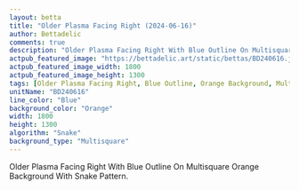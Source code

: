 ```yaml
---
layout: betta
title: "Older Plasma Facing Right (2024-06-16)"
author: Bettadelic
comments: true
description: "Older Plasma Facing Right With Blue Outline On Multisquare Orange Background With Snake Pattern."
actpub_featured_image: "https://bettadelic.art/static/bettas/BD240616.jpg"
actpub_featured_image_width: 1800
actpub_featured_image_height: 1300
tags: [Older Plasma Facing Right, Blue Outline, Orange Background, Multisquare Background Pattern, Snake Pattern, June 2024]
unitName: "BD240616"
line_color: "Blue"
background_color: "Orange"
width: 1800
height: 1300
algorithm: "Snake"
background_type: "Multisquare"
---
```


Older Plasma Facing Right With Blue Outline On Multisquare Orange Background With Snake Pattern.
